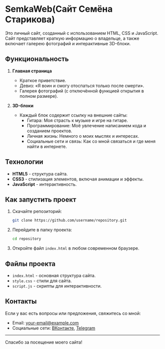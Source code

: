 # SemkaWeb(Сайт Семёна Старикова)

Это личный сайт, созданный с использованием HTML, CSS и JavaScript. Сайт представляет краткую информацию о владельце, а также включает галерею фотографий и интерактивные 3D-блоки.

## Функциональность

1. **Главная страница**
    - Краткое приветствие.
    - Девиз: «Я воин и смогу отоспаться только после смерти».
    - Галерея фотографий (с отключённой функцией открытия в полном размере).
    
2. **3D-блоки**
    - Каждый блок содержит ссылку на внешние сайты:
        - Гитара: Моя страсть к музыке и игре на гитаре.
        - Программирование: Моё увлечение написанием кода и созданием проектов.
        - Личная жизнь: Немного о моих мыслях и интересах.
        - Социальные сети и связь: Как со мной связаться и где меня найти в интернете.

## Технологии

- **HTML5** - структура сайта.
- **CSS3** - стилизация элементов, включая анимации и эффекты.
- **JavaScript** - интерактивность.

## Как запустить проект

1. Скачайте репозиторий:
   ```bash
   git clone https://github.com/username/repository.git
   ```
2. Перейдите в папку проекта:
   ```bash
   cd repository
   ```
3. Откройте файл `index.html` в любом современном браузере.

## Файлы проекта

- `index.html` - основная структура сайта.
- `style.css` - стили для сайта.
- `script.js` - скрипты для интерактивности.

## Контакты

Если у вас есть вопросы или предложения, свяжитесь со мной:
- Email: your-email@example.com
- Социальные сети: [ВКонтакте](https://vk.com/semyonka_magnitka), [Telegram](https://t.me/AHAPXlCT)

---

Спасибо за посещение моего сайта!
